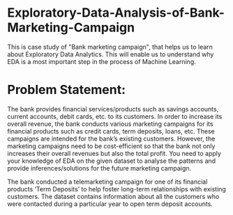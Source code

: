 # Exploratory-Data-Analysis-of-Bank-Marketing-Campaign
This is case study of "Bank marketing campaign", that helps us to learn about Exploratory Data Analytics. This will enable us to understand why EDA is a most important step in the process of Machine Learning.

# Problem Statement:
The bank provides financial services/products such as savings accounts, current accounts, debit cards, etc. to its customers. In order to increase its overall revenue, the bank conducts various marketing campaigns for its financial products such as credit cards, term deposits, loans, etc. These campaigns are intended for the bank’s existing customers. However, the marketing campaigns need to be cost-efficient so that the bank not only increases their overall revenues but also the total profit. You need to apply your knowledge of EDA on the given dataset to analyse the patterns and provide inferences/solutions for the future marketing campaign.

The bank conducted a telemarketing campaign for one of its financial products ‘Term Deposits’ to help foster long-term relationships with existing customers. The dataset contains information about all the customers who were contacted during a particular year to open term deposit accounts.